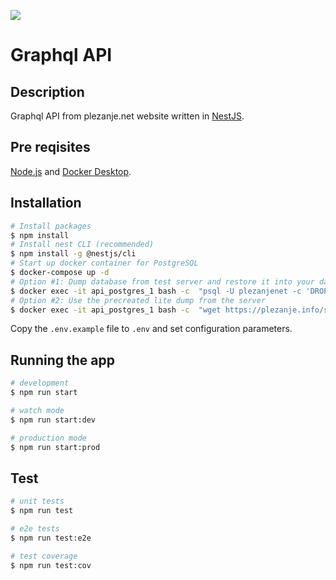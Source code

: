<img src="https://www.plezanje.net/images/climbing_homepage.gif"  /></a>

# Graphql API

## Description

Graphql API from plezanje.net website written in [NestJS](https://nestjs.com/).

## Pre reqisites

[Node.js](https://nodejs.org/en/) and [Docker Desktop](https://www.docker.com/get-started).

## Installation

```bash
# Install packages
$ npm install
# Install nest CLI (recommended)
$ npm install -g @nestjs/cli
# Start up docker container for PostgreSQL
$ docker-compose up -d
# Option #1: Dump database from test server and restore it into your database (`api_postgres_1` might differ on your machine), you will need to get the password from someone
$ docker exec -it api_postgres_1 bash -c  "psql -U plezanjenet -c 'DROP SCHEMA public CASCADE; CREATE SCHEMA public;' && pg_dump -h plezanje.info -U plezanjenet -f /home/plezanjenet.sql plezanjenet && psql -U plezanjenet -f /home/plezanjenet.sql"
# Option #2: Use the precreated lite dump from the server
$ docker exec -it api_postgres_1 bash -c  "wget https://plezanje.info/storage/db_lite.sql && psql -U plezanjenet -f db_lite.sql"
```

Copy the `.env.example` file to `.env` and set configuration parameters.

## Running the app

```bash
# development
$ npm run start

# watch mode
$ npm run start:dev

# production mode
$ npm run start:prod
```

## Test

```bash
# unit tests
$ npm run test

# e2e tests
$ npm run test:e2e

# test coverage
$ npm run test:cov
```

